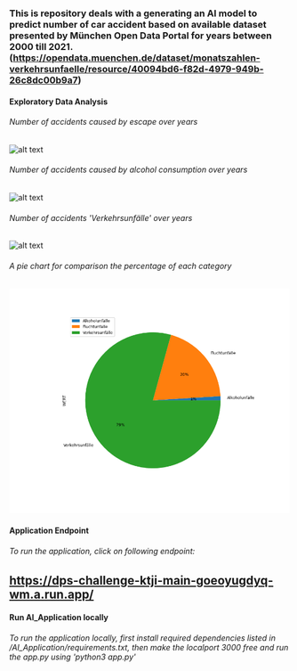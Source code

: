 ### This is repository deals with a generating an AI model to predict number of car accident based on available dataset presented by München Open Data Portal for years between 2000 till 2021. (https://opendata.muenchen.de/dataset/monatszahlen-verkehrsunfaelle/resource/40094bd6-f82d-4979-949b-26c8dc00b9a7)




#### Exploratory Data Analysis

###### Number of accidents caused by escape over years

![alt text](./Figures/Fluchtunfälle.png)


###### Number of accidents caused by alcohol consumption over years

![alt text](./Figures/Alkoholunfälle.png)


###### Number of accidents 'Verkehrsunfälle' over years

![alt text](./Figures/Verkehrsunfälle.png)


###### A pie chart for comparison the percentage of each category

![alt text](./Figures/Monatszahl_Pie.png)


#### Application Endpoint

###### To run the application, click on following endpoint:
## https://dps-challenge-ktji-main-goeoyugdyq-wm.a.run.app/



#### Run AI_Application locally

###### To run the application locally, first install required dependencies listed in /AI_Application/requirements.txt, then make the localport 3000 free and run the app.py using 'python3 app.py'
